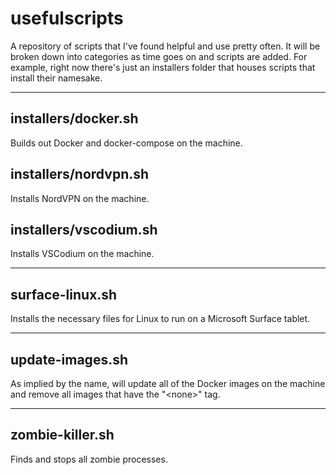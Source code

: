 
# usefulscripts

A repository of scripts that I've found helpful and use pretty often. It will be broken down into categories as time goes on and scripts are added. For example, right now there's just an installers folder that houses scripts that install their namesake.

---

## installers/docker.sh

Builds out Docker and docker-compose on the machine.

## installers/nordvpn.sh

Installs NordVPN on the machine.

## installers/vscodium.sh

Installs VSCodium on the machine.

---

## surface-linux.sh

Installs the necessary files for Linux to run on a Microsoft Surface tablet.

---

## update-images.sh

As implied by the name, will update all of the Docker images on the machine and remove all images that have the "\<none>" tag.

---

## zombie-killer.sh

Finds and stops all zombie processes.